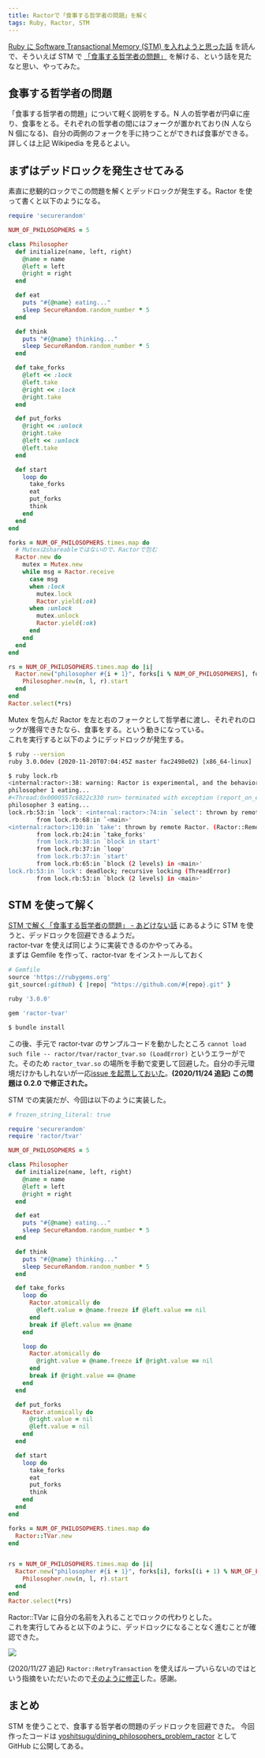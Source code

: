 ```yaml
---
title: Ractorで「食事する哲学者の問題」を解く
tags: Ruby, Ractor, STM
---
```


[Ruby に Software Transactional Memory (STM) を入れようと思った話](https://techlife.cookpad.com/entry/2020/11/20/110047) を読んで、そういえば STM で [「食事する哲学者の問題」](https://ja.wikipedia.org/wiki/%E9%A3%9F%E4%BA%8B%E3%81%99%E3%82%8B%E5%93%B2%E5%AD%A6%E8%80%85%E3%81%AE%E5%95%8F%E9%A1%8C) を解ける、という話を見たなと思い、やってみた。

<!--more-->

## 食事する哲学者の問題

「食事する哲学者の問題」について軽く説明をする。N 人の哲学者が円卓に座り、食事をとる。それぞれの哲学者の間にはフォークが置かれており(N 人なら N 個になる)、自分の両側のフォークを手に持つことができれば食事ができる。詳しくは上記 Wikipedia を見るとよい。

## まずはデッドロックを発生させてみる

素直に悲観的ロックでこの問題を解くとデッドロックが発生する。Ractor を使って書くと以下のようになる。

```ruby
require 'securerandom'

NUM_OF_PHILOSOPHERS = 5

class Philosopher
  def initialize(name, left, right)
    @name = name
    @left = left
    @right = right
  end

  def eat
    puts "#{@name} eating..."
    sleep SecureRandom.random_number * 5
  end

  def think
    puts "#{@name} thinking..."
    sleep SecureRandom.random_number * 5
  end

  def take_forks
    @left << :lock
    @left.take
    @right << :lock
    @right.take
  end

  def put_forks
    @right << :unlock
    @right.take
    @left << :unlock
    @left.take
  end

  def start
    loop do
      take_forks
      eat
      put_forks
      think
    end
  end
end

forks = NUM_OF_PHILOSOPHERS.times.map do
  # Mutexはshareableではないので、Ractorで包む
  Ractor.new do
    mutex = Mutex.new
    while msg = Ractor.receive
      case msg
      when :lock
        mutex.lock
        Ractor.yield(:ok)
      when :unlock
        mutex.unlock
        Ractor.yield(:ok)
      end
    end
  end
end

rs = NUM_OF_PHILOSOPHERS.times.map do |i|
  Ractor.new("philosopher #{i + 1}", forks[i % NUM_OF_PHILOSOPHERS], forks[(i + 1) % NUM_OF_PHILOSOPHERS]) do |n, l, r|
    Philosopher.new(n, l, r).start
  end
end
Ractor.select(*rs)
```

Mutex を包んだ Ractor を左と右のフォークとして哲学者に渡し、それぞれのロックが獲得できたなら、食事をする。という動きになっている。  
これを実行すると以下のようにデッドロックが発生する。

```bash
$ ruby --version
ruby 3.0.0dev (2020-11-20T07:04:45Z master fac2498e02) [x86_64-linux]

$ ruby lock.rb
<internal:ractor>:38: warning: Ractor is experimental, and the behavior may change in future versions of Ruby! Also there are many implementation issues.
philosopher 1 eating...
#<Thread:0x0000557c6822c330 run> terminated with exception (report_on_exception is true):
philosopher 3 eating...
lock.rb:53:in `lock': <internal:ractor>:74:in `select': thrown by remote Ractor. (Ractor::RemoteError)
        from lock.rb:68:in `<main>'
<internal:ractor>:130:in `take': thrown by remote Ractor. (Ractor::RemoteError)
        from lock.rb:24:in `take_forks'
        from lock.rb:38:in `block in start'
        from lock.rb:37:in `loop'
        from lock.rb:37:in `start'
        from lock.rb:65:in `block (2 levels) in <main>'
lock.rb:53:in `lock': deadlock; recursive locking (ThreadError)
        from lock.rb:53:in `block (2 levels) in <main>'
```

## STM を使って解く

[STM で解く「食事する哲学者の問題」 - あどけない話](https://kazu-yamamoto.hatenablog.jp/entry/20120704/1341378177) にあるように STM を使うと、デッドロックを回避できるようだ。  
ractor-tvar を使えば同じように実装できるのかやってみる。  
まずは Gemfile を作って、ractor-tvar をインストールしておく

```ruby
# Gemfile
source 'https://rubygems.org'
git_source(:github) { |repo| "https://github.com/#{repo}.git" }

ruby '3.0.0'

gem 'ractor-tvar'
```

```bash
$ bundle install
```

この後、手元で ractor-tvar のサンプルコードを動かしたところ `cannot load such file -- ractor/tvar/ractor_tvar.so (LoadError)` というエラーがでた。そのため `ractor_tvar.so` の場所を手動で変更して回避した。自分の手元環境だけかもしれないが一応[issue を起票しておいた](https://github.com/ko1/ractor-tvar/issues/1)。**(2020/11/24 追記) この問題は 0.2.0 で修正された。**

STM での実装だが、今回は以下のように実装した。

```ruby
# frozen_string_literal: true

require 'securerandom'
require 'ractor/tvar'

NUM_OF_PHILOSOPHERS = 5

class Philosopher
  def initialize(name, left, right)
    @name = name
    @left = left
    @right = right
  end

  def eat
    puts "#{@name} eating..."
    sleep SecureRandom.random_number * 5
  end

  def think
    puts "#{@name} thinking..."
    sleep SecureRandom.random_number * 5
  end

  def take_forks
    loop do
      Ractor.atomically do
        @left.value = @name.freeze if @left.value == nil
      end
      break if @left.value == @name
    end

    loop do
      Ractor.atomically do
        @right.value = @name.freeze if @right.value == nil
      end
      break if @right.value == @name
    end
  end

  def put_forks
    Ractor.atomically do
      @right.value = nil
      @left.value = nil
    end
  end

  def start
    loop do
      take_forks
      eat
      put_forks
      think
    end
  end
end

forks = NUM_OF_PHILOSOPHERS.times.map do
  Ractor::TVar.new
end


rs = NUM_OF_PHILOSOPHERS.times.map do |i|
  Ractor.new("philosopher #{i + 1}", forks[i], forks[(i + 1) % NUM_OF_PHILOSOPHERS]) do |n, l, r|
    Philosopher.new(n, l, r).start
  end
end
Ractor.select(*rs)
```

Ractor::TVar に自分の名前を入れることでロックの代わりとした。  
これを実行してみると以下のように、デッドロックになることなく進むことが確認できた。

<img src="/images/20201121_stm.gif" class="blog-img img-responsive" >

(2020/11/27 追記) `Ractor::RetryTransaction` を使えばループいらないのではという指摘をいただいたので[そのように修正](https://github.com/yoshitsugu/dining_philosophers_problem_ractor/commit/217014ad4b9405a5b57f6e172d71ae6ed1aff117)した。感謝。

## まとめ

STM を使うことで、食事する哲学者の問題のデッドロックを回避できた。
今回作ったコードは [yoshitsugu/dining_philosophers_problem_ractor](https://github.com/yoshitsugu/dining_philosophers_problem_ractor) として GitHub に公開してある。
